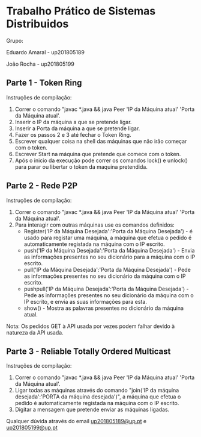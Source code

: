 # Trabalho Prático de Sistemas Distribuidos
Grupo: 

Eduardo Amaral - up201805189

João Rocha - up201805199

## Parte 1 - Token Ring

Instruções de compilação:

1. Correr o comando "javac *.java && java Peer 'IP da Máquina atual' 'Porta da Máquina atual'.
2. Inserir o IP da máquina a que se pretende ligar.
3. Inserir a Porta da máquina a que se pretende ligar.
4. Fazer os passos 2 e 3 até fechar o Token Ring.
5. Escrever qualquer coisa na shell das máquinas que não irão começar com o token.
6. Escrever Start na máquina que pretende que comece com o token.
7. Após o inicio da execução pode correr os comandos lock() e unlock() para parar ou libertar o token da maquina pretendida.


##  Parte 2 - Rede P2P

Instruções de compilação:

1. Correr o comando "javac *.java && java Peer 'IP da Máquina atual' 'Porta da Máquina atual'.
2. Para interagir com outras máquinas use os comandos definidos:
    * Register('IP da Máquina Desejada':'Porta da Máquina Desejada') - é usado para registar uma máquina, a máquina que efetua o pedido é automaticamente registada na máquina com o IP escrito.
    * push('IP da Máquina Desejada':'Porta da Máquina Desejada') - Envia as informações presentes no seu dicionário para a máquina com o IP escrito.
    * pull('IP da Máquina Desejada':'Porta da Máquina Desejada') - Pede as informações presentes no seu dicionário da máquina com o IP escrito.
    * pushpull('IP da Máquina Desejada':'Porta da Máquina Desejada') - Pede as informações presentes no seu dicionário da máquina com o IP escrito, e envia as suas informações para esta.
    * show() - Mostra as palavras presentes no dicionário da máquina atual.

Nota: Os pedidos GET à API usada por vezes podem falhar devido à natureza da API usada.

##  Parte 3 - Reliable Totally Ordered Multicast

Instruções de compilação:

1. Correr o comando "javac *.java && java Peer 'IP da Máquina atual' 'Porta da Máquina atual'.
2. Ligar todas as máquinas através do comando "join('IP da máquina desejada':'PORTA da máquina desejada')", a máquina que efetua o pedido é automaticamente registada na máquina com o IP escrito.
3. Digitar a mensagem que pretende enviar as máquinas ligadas.


Qualquer dúvida através do email up201805189@up.pt e up201805199@up.pt